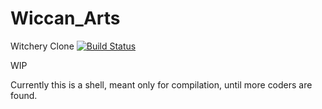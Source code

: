 # Wiccan_Arts
Witchery Clone [![Build Status](https://travis-ci.org/Um-Mitternacht/Wiccan_Arts.svg?branch=1.10.2)](https://travis-ci.org/Um-Mitternacht/Wiccan_Arts)

WIP

Currently this is a shell, meant only for compilation, until more coders are found.

